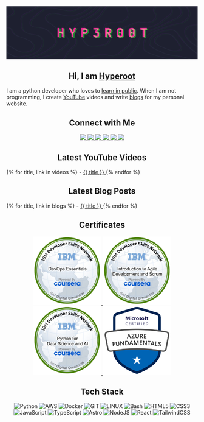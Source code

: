
<!-- Banner -->
<img src="./assets/animated_banner.gif" style="width: 100vw"/>

<div align="center">

## Hi, I am [Hyperoot](hyperoot.dev)
</div>

I am a python developer who loves to [learn in public](https://mindmaze.hyperoot.dev/). When I am not programming, I create [YouTube](https://www.youtube.com/@hyp3r00t) videos and write [blogs](https://hyperoot.dev/) for my personal website.

<div align="center">

## Connect with Me

<a href="https://github.com/HYP3R00T" target="_blank">
<img src="https://img.shields.io/badge/github-24273a?style=for-the-badge&logo=github&logoColor=white" style="height: 32px"/>
</a>
<a href="https://www.linkedin.com/in/rajesh-kumar-das/" target="_blank">
<img src="https://img.shields.io/badge/LinkedIn-24273a?style=for-the-badge&logo=linkedin&logoColor=white" style="height: 32px"/>
</a>
<a href="https://mastodon.social/@hyp3r00t" target="_blank">
<img src="https://img.shields.io/badge/mastodon-24273a?style=for-the-badge&logo=mastodon&logoColor=white" style="height: 32px"/>
</a>
<a href="https://www.youtube.com/@hyp3r00t" target="_blank">
<img src="https://img.shields.io/badge/youtube-24273a?style=for-the-badge&logo=youtube&logoColor=white" style="height: 32px"/>
</a>
<a href="https://discord.gg/tWZRBhaPhd" target="_blank">
<img src="https://img.shields.io/badge/discord-24273a?style=for-the-badge&logo=discord&logoColor=white" style="height: 32px"/>
</a>
<a href="https://hashnode.com/@hyperoot" target="_blank">
<img src="https://img.shields.io/badge/hashnode-24273a?style=for-the-badge&logo=hashnode&logoColor=white" style="height: 32px"/>
</a>
</div>

<div align="center">

## Latest YouTube Videos
</div>
{% for title, link in videos %}
- <a href="{{ link }}" target="_blank">{{ title }}
</a>
{% endfor %}

<div align="center">

## Latest Blog Posts
</div>
{% for title, link in blogs %}
- <a href="{{ link }}" target="_blank">{{ title }}
</a>
{% endfor %}

<div align="center">

## Certificates

<a href="https://www.credly.com/badges/868906dd-a866-41de-8cac-05f7245eb885/public_url" target="_blank">
<img src="./assets/devops-essentials.2-removebg-preview.png" style="height: 180px"/>
</a>
<a href="https://www.credly.com/badges/3bc12e55-8398-4d79-ab64-b569e7eb0858/public_url" target="_blank">
<img src="./assets/introduction-to-agile-development-and-scrum-removebg-preview.png" style="height: 180px"/>
</a>
<a href="https://www.credly.com/badges/678e8685-1559-4a48-a69a-4c3febb53fbd/public_url" target="_blank">
<img src="./assets/python-for-data-science-and-ai-removebg-preview.png" style="height: 180px"/>
</a>
<a href="https://www.credly.com/badges/be903c6e-bc08-4117-bb7e-942e5364e32b/public_url">
<img src="./assets/microsoft-certified-azure-fundamentals.png" style="height: 180px"/>
</a>
</div>

<div align="center">

## Tech Stack


![Python](https://img.shields.io/badge/python-3776AB.svg?style=for-the-badge&logo=css3&logoColor=white) 
![AWS](https://img.shields.io/badge/AWS-FF9900.svg?style=for-the-badge&logo=amazonwebservices&logoColor=white) 
![Docker](https://img.shields.io/badge/docker-0db7ed.svg?style=for-the-badge&logo=docker&logoColor=white) 
![GIT](https://img.shields.io/badge/Git-fc6d26?style=for-the-badge&logo=git&logoColor=white) 
![LINUX](https://img.shields.io/badge/Linux-FCC624?style=for-the-badge&logo=linux&logoColor=black) 
![Bash](https://img.shields.io/badge/Bash-4EAA25?style=for-the-badge&logo=gnubash&logoColor=black) 
![HTML5](https://img.shields.io/badge/html5-E34F26.svg?style=for-the-badge&logo=html5&logoColor=white) 
![CSS3](https://img.shields.io/badge/css3-1572B6.svg?style=for-the-badge&logo=css3&logoColor=white) 
![JavaScript](https://img.shields.io/badge/javascript-323330.svg?style=for-the-badge&logo=javascript&logoColor=F7DF1E) 
![TypeScript](https://img.shields.io/badge/typescript-007ACC.svg?style=for-the-badge&logo=typescript&logoColor=white) 
![Astro](https://img.shields.io/badge/astro-BC52EE.svg?style=for-the-badge&logo=astro&logoColor=white) 
![NodeJS](https://img.shields.io/badge/node.js-6DA55F?style=for-the-badge&logo=node.js&logoColor=white) 
![React](https://img.shields.io/badge/react-20232a.svg?style=for-the-badge&logo=react&logoColor=61DAFB) 
![TailwindCSS](https://img.shields.io/badge/tailwindcss-38B2AC.svg?style=for-the-badge&logo=tailwind-css&logoColor=white) 
